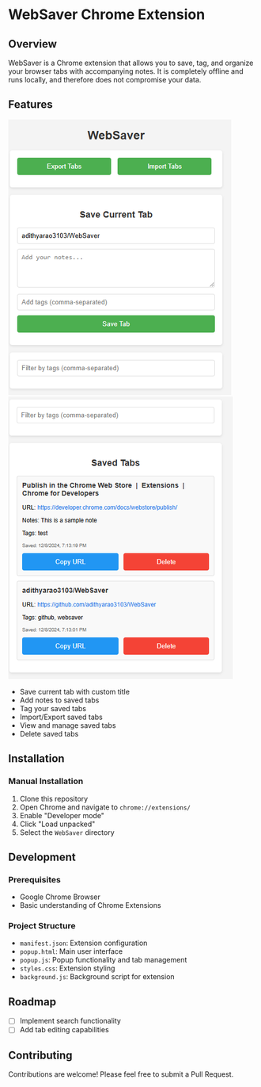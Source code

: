 # WebSaver Chrome Extension

## Overview

WebSaver is a Chrome extension that allows you to save, tag, and organize your browser tabs with accompanying notes. It is completely offline and runs locally, and therefore does not compromise your data.

## Features

![alt text](image.png)
![alt text](image-1.png)

- Save current tab with custom title
- Add notes to saved tabs
- Tag your saved tabs
- Import/Export saved tabs
- View and manage saved tabs
- Delete saved tabs

## Installation

### Manual Installation

1. Clone this repository
2. Open Chrome and navigate to `chrome://extensions/`
3. Enable "Developer mode"
4. Click "Load unpacked"
5. Select the `WebSaver` directory

## Development

### Prerequisites

- Google Chrome Browser
- Basic understanding of Chrome Extensions

### Project Structure

- `manifest.json`: Extension configuration
- `popup.html`: Main user interface
- `popup.js`: Popup functionality and tab management
- `styles.css`: Extension styling
- `background.js`: Background script for extension

## Roadmap

- [ ] Implement search functionality
- [ ] Add tab editing capabilities

## Contributing

Contributions are welcome! Please feel free to submit a Pull Request.
